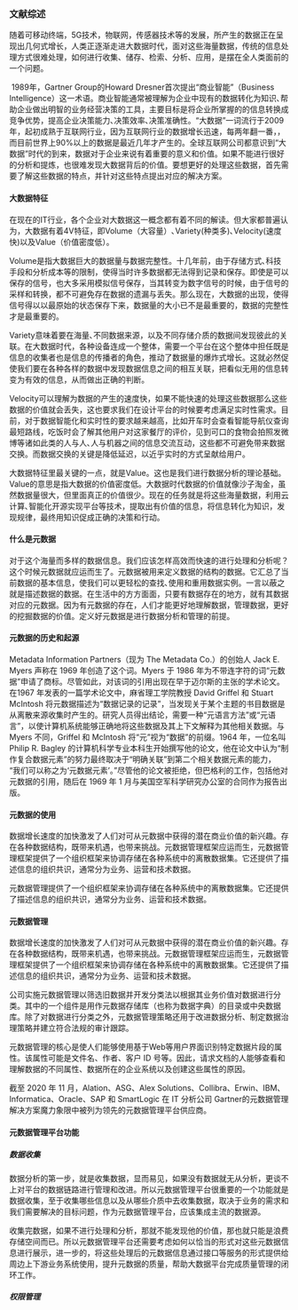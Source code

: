 ### 文献综述

随着可移动终端，5G技术，物联网，传感器技术等的发展，所产生的数据正在呈现出几何式增长，人类正逐渐走进大数据时代，面对这些海量数据，传统的信息处理方式很难处理，如何进行收集、储存、检索、分析、应用，是摆在全人类面前的一个问题。

​	1989年，Gartner Group的Howard Dresner首次提出“商业智能”（Business Intelligence）这一术语。商业智能通常被理解为企业中现有的数据转化为知识､帮助企业做出明智的业务经营决策的工具，主要目标是将企业所掌握的的信息转换成竞争优势，提高企业决策能力､决策效率､决策准确性。“大数据”一词流行于2009年，起初成熟于互联网行业，因为互联网行业的数据增长迅速，每两年翻一番，，而目前世界上90%以上的数据是最近几年才产生的。全球互联网公司都意识到“大数据”时代的到来，数据对于企业来说有着重要的意义和价值。如果不能进行很好的分析和提炼，也很难发现大数据背后的价值。要想更好的处理这些数据，首先需要了解这些数据的特点，并针对这些特点提出对应的解决方案。

#### 大数据特征

在现在的IT行业，各个企业对大数据这一概念都有着不同的解读。但大家都普遍认为，大数据有着4V特征，即Volume（大容量）､Variety(种类多)､Velocity(速度快)以及Value（价值密度低）。

Volume是指大数据巨大的数据量与数据完整性。十几年前，由于存储方式､科技手段和分析成本等的限制，使得当时许多数据都无法得到记录和保存。即使是可以保存的信号，也大多采用模拟信号保存，当其转变为数字信号的时候，由于信号的采样和转换，都不可避免存在数据的遗漏与丢失。那么现在，大数据的出现，使得信号得以以最原始的状态保存下来，数据量的大小已不是最重要的，数据的完整性才是最重要的。

Variety意味着要在海量､不同数据来源，以及不同存储介质的数据间发现彼此的关联。在大数据时代，各种设备连成一个整体，需要一个平台在这个整体中担任既是信息的收集者也是信息的传播者的角色，推动了数据量的爆炸式增长。这就必然促使我们要在各种各样的数据中发现数据信息之间的相互关联，把看似无用的信息转变为有效的信息，从而做出正确的判断。

Velocity可以理解为数据的产生的速度快，如果不能快速的处理这些数据那么这些数据的价值就会丢失，这也要求我们在设计平台的时候要考虑满足实时性需求。目前，对于数据智能化和实时性的要求越来越高，比如开车时会查看智能导航仪查询最短路线，吃饭时会了解其他用户对这家餐厅的评价，见到可口的食物会拍照发微博等诸如此类的人与人､人与机器之间的信息交流互动，这些都不可避免带来数据交换。而数据交换的关键是降低延迟，以近乎实时的方式呈献给用户。

大数据特征里最关键的一点，就是Value。这也是我们进行数据分析的理论基础。Value的意思是指大数据的价值密度低。大数据时代数据的价值就像沙子淘金，虽然数据量很大，但里面真正的价值很少。现在的任务就是将这些海量数据，利用云计算､智能化开源实现平台等技术，提取出有价值的信息，将信息转化为知识，发现规律，最终用知识促成正确的决策和行动。

#### 什么是元数据

对于这个海量而多样的数据信息。我们应该怎样高效而快速的进行处理和分析呢？这个时候元数据就应运而生了。元数据被用来定义数据的结构的数据。它汇总了当前数据的基本信息，使我们可以更轻松的查找､使用和重用数据实例。一言以蔽之就是描述数据的数据。在生活中的方方面面，只要有数据存在的地方，就有其数据对应的元数据。因为有元数据的存在，人们才能更好地理解数据，管理数据，更好的挖掘数据的价值。定义好元数据是进行数据分析和管理的前提。



#### 元数据的历史和起源

Metadata Information Partners（现为 The Metadata Co.）的创始人 Jack E. Myers 声称在 1969 年创造了这个词。Myers 于 1986 年为不带连字符的词“元数据”申请了商标。尽管如此，对该词的引用出现在早于迈尔斯的主张的学术论文。在1967 年发表的一篇学术论文中，麻省理工学院教授 David Griffel 和 Stuart McIntosh 将元数据描述为“数据记录的记录”，当发现关于某个主题的书目数据是从离散来源收集时产生的。研究人员得出结论，需要一种“元语言方法”或“元语言”，以使计算机系统能够正确地将这些数据及其上下文解释为其他相关数据。与 Myers 不同，Griffel 和 McIntosh 将“元”视为“数据”的前缀。1964 年，一位名叫 Philip R. Bagley 的计算机科学专业本科生开始撰写他的论文，他在论文中认为“制作复合数据元素”的努力最终取决于“明确关联”到第二个相关数据元素的能力， “我们可以称之为‘元数据元素’。”尽管他的论文被拒绝，但巴格利的工作，包括他对元数据的引用，随后在 1969 年 1 月与美国空军科学研究办公室的合同作为报告出版。

#### 元数据的使用

数据增长速度的加快激发了人们对可从元数据中获得的潜在商业价值的新兴趣。存在各种数据结构，既带来机遇，也带来挑战。元数据管理框架应运而生，元数据管理框架提供了一个组织框架来协调存储在各种系统中的离散数据集。它还提供了描述信息的组织共识，通常分为业务、运营和技术数据。

元数据管理提供了一个组织框架来协调存储在各种系统中的离散数据集。它还提供了描述信息的组织共识，通常分为业务、运营和技术数据。

#### 元数据管理

数据增长速度的加快激发了人们对可从元数据中获得的潜在商业价值的新兴趣。存在各种数据结构，既带来机遇，也带来挑战。元数据管理框架应运而生，元数据管理框架提供了一个组织框架来协调存储在各种系统中的离散数据集。它还提供了描述信息的组织共识，通常分为业务、运营和技术数据。

公司实施元数据管理以筛选旧数据并开发分类法以根据其业务价值对数据进行分类。其中的一个组件是用作元数据存储库（也称为数据字典）的目录或中央数据库。除了对数据进行分类之外，元数据管理策略还用于改进数据分析、制定数据治理策略并建立符合法规的审计跟踪。

元数据管理的核心是使人们能够使用基于Web等用户界面识别特定数据片段的属性。该属性可能是文件名、作者、客户 ID 号等。因此，请求文档的人能够查看和理解数据的不同属性、数据所在的企业系统以及创建这些属性的原因。

截至 2020 年 11 月，Alation、ASG、Alex Solutions、Collibra、Erwin、IBM、Informatica、Oracle、SAP 和 SmartLogic 在 IT 分析公司 Gartner的元数据管理解决方案魔力象限中被列为领先的元数据管理平台供应商。

#### 元数据管理平台功能

##### 数据收集

数据分析的第一步，就是收集数据，显而易见，如果没有数据就无从分析，更谈不上对平台的数据链路进行管理和改进。所以元数据管理平台很重要的一个功能就是数据收集，至于收集哪些信息以及从哪些介质中去收集数据，取决于业务的需求和我们需要解决的目标问题，作为元数据管理平台，应该集成主流的数据源。

收集完数据，如果不进行处理和分析，那就不能发现他的价值，那也就只能是浪费存储空间而已。所以元数据管理平台还需要考虑如何以恰当的形式对这些元数据信息进行展示，进一步的，将这些处理后的元数据信息通过接口等服务的形式提供给周边上下游业务系统使用，提升元数据的质量，帮助大数据平台完成质量管理的闭环工作。

##### 权限管理

